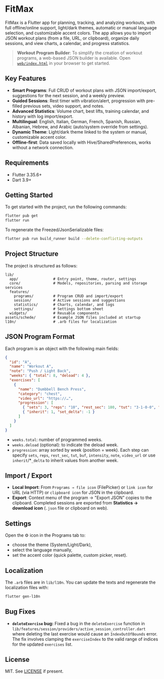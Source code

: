 # FitMax

FitMax is a Flutter app for planning, tracking, and analyzing workouts, with full offline/online support, light/dark themes, automatic or manual language selection, and customizable accent colors. The app allows you to import JSON workout plans (from a file, URL, or clipboard), organize daily sessions, and view charts, a calendar, and progress statistics.

> **Workout Program Builder**: To simplify the creation of workout programs, a web-based JSON builder is available. Open [`web/index.html`](web/index.html) in your browser to get started.

## Key Features
- **Smart Programs**: Full CRUD of workout plans with JSON import/export, suggestions for the next session, and a weekly preview.
- **Guided Sessions**: Rest timer with vibration/alert, progression with pre-filled previous sets, video support, and notes.
- **Advanced Statistics**: Volume chart, best lifts, training calendar, and history with log import/export.
- **Multilingual**: English, Italian, German, French, Spanish, Russian, Albanian, Hebrew, and Arabic (auto/system override from settings).
- **Dynamic Theme**: Light/dark theme linked to the system or manual, customizable accent color.
- **Offline-first**: Data saved locally with Hive/SharedPreferences, works without a network connection.

## Requirements
- Flutter 3.35.6+
- Dart 3.9+

## Getting Started

To get started with the project, run the following commands:
```bash
flutter pub get
flutter run
```

To regenerate the Freezed/JsonSerializable files:
```bash
flutter pub run build_runner build --delete-conflicting-outputs
```

## Project Structure
The project is structured as follows:
```
lib/
  app/                # Entry point, theme, router, settings
  core/               # Models, repositories, parsing and storage services
  features/
    programs/         # Program CRUD and import/export
    session/          # Active sessions and suggestions
    statistics/       # Charts, calendar, and logs
    settings/         # Settings bottom sheet
  widgets/            # Reusable components
assets/schede/        # Example JSON files included at startup
l10n/                 # .arb files for localization
```

## JSON Program Format
Each program is an object with the following main fields:

```json
{
  "id": "A",
  "name": "Workout A",
  "note": "Push / Light Back",
  "weeks": { "total": 8, "deload": 4 },
  "exercises": [
    {
      "name": "Dumbbell Bench Press",
      "category": "chest",
      "video_url": "https://…",
      "progression": [
        { "sets": 3, "reps": "10", "rest_sec": 180, "tut": "3-1-0-0", "buf": 3 },
        { "inherit": 1, "set_delta": -1 }
      ]
    }
  ]
}
```

- `weeks.total`: number of programmed weeks.
- `weeks.deload` (optional): to indicate the deload week.
- `progression`: array sorted by week (position = week). Each step can specify `sets`, `reps`, `rest_sec`, `tut`, `buf`, `intensity`, `note`, `video_url` or use `inherit`/*`_delta` to inherit values from another week.

## Import / Export
- **Local Import**: From `Programs → file icon` (FilePicker) or `link icon` for URL (via HTTP) or `clipboard icon` for JSON in the clipboard.
- **Export**: Context menu of the program → "Export JSON" copies to the clipboard. Completed sessions are exported from **Statistics → download icon** (`.json` file or clipboard on web).

## Settings
Open the ⚙️ icon in the Programs tab to:
- choose the theme (System/Light/Dark),
- select the language manually,
- set the accent color (quick palette, custom picker, reset).

## Localization
The `.arb` files are in `lib/l10n`. You can update the texts and regenerate the localization files with:

```bash
flutter gen-l10n
```

## Bug Fixes
- **`deleteExercise` bug:** Fixed a bug in the `deleteExercise` function in `lib/features/session/providers/active_session_controller.dart` where deleting the last exercise would cause an `IndexOutOfBounds` error. The fix involves clamping the `exerciseIndex` to the valid range of indices for the updated `exercises` list.

## License
MIT. See [LICENSE](LICENSE) if present.
